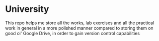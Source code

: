 # University
This repo helps me store all the works, lab exercises and all the practical work in general in a more polished manner compared to storing them on good ol' Google Drive, in order to gain version control capabilities
